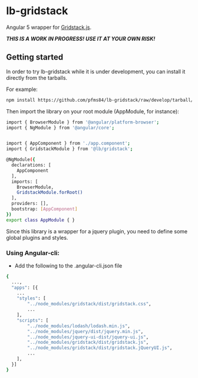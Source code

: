 # lb-gridstack

Angular 5 wrapper for [Gridstack.js](http://gridstackjs.com/).

***THIS IS A WORK IN PROGRESS! USE IT AT YOUR OWN RISK!***

## Getting started

In order to try lb-gridstack while it is under development, you can install it directly from the tarballs.

For example:
```bash
npm install https://github.com/pfms84/lb-gridstack/raw/develop/tarball/lb-gridstack-0.0.1.tgz --save
```

Then import the library on your root module (AppModule, for instance):
```bash
import { BrowserModule } from '@angular/platform-browser';
import { NgModule } from '@angular/core';


import { AppComponent } from './app.component';
import { GridstackModule } from '@lb/gridstack';

@NgModule({
  declarations: [
    AppComponent
  ],
  imports: [
    BrowserModule,
    GridstackModule.forRoot()
  ],
  providers: [],
  bootstrap: [AppComponent]
})
export class AppModule { }
```

Since this library is a wrapper for a jquery plugin, you need to define some global plugins and styles.

### Using Angular-cli:
- Add the following to the .angular-cli.json file
```bash
{
  ...,
  "apps": [{
    ...
    "styles": [
        "../node_modules/gridstack/dist/gridstack.css",
        ...
    ],
    "scripts": [
        "../node_modules/lodash/lodash.min.js",
        "../node_modules/jquery/dist/jquery.min.js",
        "../node_modules/jquery-ui-dist/jquery-ui.js",
        "../node_modules/gridstack/dist/gridstack.js",
        "../node_modules/gridstack/dist/gridstack.jQueryUI.js",
        ...
    ],
  }]
}
```
